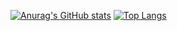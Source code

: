 [![Anurag's GitHub stats](https://github-readme-stats.vercel.app/api?username=OMD0118&count_private=true&theme=dark)](https://github.com/anuraghazra/github-readme-stats)
[![Top Langs](https://github-readme-stats.vercel.app/api/top-langs/?username=OMD0118&count_private=true&theme=dark)](https://github.com/anuraghazra/github-readme-stats)
